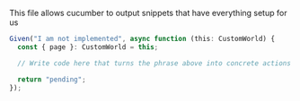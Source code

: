 This file allows cucumber to output snippets that have everything setup for us

```typescript
Given("I am not implemented", async function (this: CustomWorld) {
  const { page }: CustomWorld = this;

  // Write code here that turns the phrase above into concrete actions

  return "pending";
});
```
